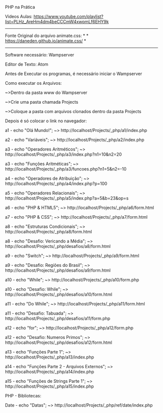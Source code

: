 PHP na Prática

Videos Aulas: https://www.youtube.com/playlist?list=PLHz_AreHm4dm4beCCCmW4xwpmLf6EHY9k

***********************************************************************
Fonte Original do arquivo animate.css:                                *
                                                                      *
https://daneden.github.io/animate.css/                                *
***********************************************************************

Software necessário: Wampserver

Editor de Texto: Atom

Antes de Executar os programas, é necessário iniciar o Wampserver

Como executar os Arquivos:

~>Dentro da pasta www do Wampserver

~>Crie uma pasta chamada Projects

~>Coloque a pasta com arquivos clonados dentro da pasta Projects

Depois é só colocar o link no navegador:

a1 - echo "Olá Mundo!"; ~> http://localhost/Projects/_php/a1/index.php

a2 - echo "Variáveis";  ~> http://localhost/Projects/_php/a2/index.php

a3 - echo "Operadores Aritméticos"; ~> http://localhost/Projects/_php/a3/index.php?n1=10&n2=20

a3 - echo "Funções Aritméticas";    ~> http://localhost/Projects/_php/a3/funcoes.php?n1=5&n2=-10

a4 - echo "Operadores de Atribuição"; ~> http://localhost/Projects/_php/a4/index.php?p=100

a5 - echo "Operadores Relacionais"; ~> http://localhost/Projects/_php/a5/index.php?a=5&b=23&op=s

a6 - echo "PHP & HTML5"; ~> http://localhost/Projects/_php/a6/form.html

a7 - echo "PHP & CSS"; ~> http://localhost/Projects/_php/a7/form.html

a8 - echo "Estruturas Condicionais"; ~> http://localhost/Projects/_php/a8/form.html

a8 - echo "Desafio: Vericando a Média"; ~> http://localhost/Projects/_php/desafios/a8/form.html

a9 - echo "Switch"; ~> http://localhost/Projects/_php/a9/form.html

a9 - echo "Desafio:  Regiões do Brasil"; ~> http://localhost/Projects/_php/desafios/a9/form.html

a10 - echo "While"; ~> http://localhost/Projects/_php/a10/form.php

a10 - echo "Desafio: While"; ~> http://localhost/Projects/_php/desafios/a10/form.html

a11 - echo "Do While"; ~> http://localhost/Projects/_php/a11/form.html

a11 - echo "Desafio: Tabuada"; ~> http://localhost/Projects/_php/desafios/a11/form.php

a12 - echo "for"; ~> http://localhost/Projects/_php/a12/form.php

a12 - echo "Desafio: Numeros Primos"; ~> http://localhost/Projects/_php/desafios/a12/form.html

a13 - echo "Funções Parte 1"; ~> http://localhost/Projects/_php/a13/index.php

a14 - echo "Funções Parte 2 - Arquivos Externos"; ~> http://localhost/Projects/_php/a14/index.php

a15 - echo "Funções de Strings Parte 1"; ~> http://localhost/Projects/_php/a15/index.php

PHP - Bibliotecas:

Date - echo "Datas"; ~> http://localhost/Projects/_php/ref/date/index.php
